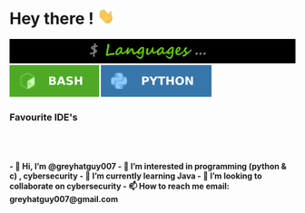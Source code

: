 <h1> <b> Hey there ! <img src="https://github.com/greyhatguy007/resources/blob/main/wave.gif" width="30px"</b> </h1>

![Alt Text](https://github.com/greyhatguy007/resources/blob/main/language-banner.png)
<br>
![Alt Text](https://github.com/greyhatguy007/resources/blob/main/bash.svg)
![Alt Text](https://github.com/greyhatguy007/resources/blob/main/python.svg)
<br>

  <h3> Favourite IDE's </h3>
  <br>
  <br><br>
- 👋 Hi, I’m @greyhatguy007
- 👀 I’m interested in programming (python & c) , cybersecurity
- 🌱 I’m currently learning Java
- 💞️ I’m looking to collaborate on cybersecurity
- 📫 How to reach me email: greyhatguy007@gmail.com
